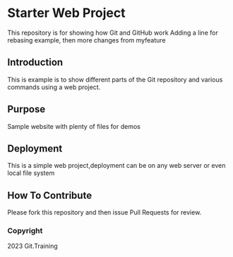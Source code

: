 # Starter Web Project

This repository is for showing how Git and GitHub work
Adding a line for rebasing example, then more changes from myfeature

## Introduction

This is example is to show different parts of the Git repository and various commands using a web project.

## Purpose

Sample website with plenty of files for demos

## Deployment

This is a simple web project,deployment can be on any web server or even local file system

## How To Contribute

Please fork this repository and then issue Pull Requests for review.

### Copyright

2023 Git.Training